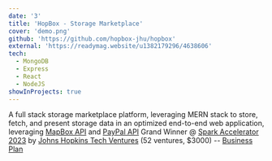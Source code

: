 ```yaml
---
date: '3'
title: 'HopBox - Storage Marketplace'
cover: 'demo.png'
github: 'https://github.com/hopbox-jhu/hopbox'
external: 'https://readymag.website/u1382179296/4638606'
tech:
  - MongoDB
  - Express
  - React
  - NodeJS
showInProjects: true
---
```


A full stack storage marketplace platform, leveraging MERN stack to store, fetch, and present storage data in an optimized end-to-end web application, leveraging [MapBox API](https://www.mapbox.com/) and [PayPal API](https://developer.paypal.com/api/rest/)
Grand Winner @ [Spark Accelerator 2023](https://ventures.jhu.edu/programs-services/fastforward-u/accelerator/spring-2023-spark-cohort/) by [Johns Hopkins Tech Ventures](https://ventures.jhu.edu/) (52 ventures, $3000)
-- [Business Plan](https://docs.google.com/presentation/d/17wyI-dQfAP7deQvTUwxKDB_QgNgY3lsbZ4u8xwNTP_Q/edit?usp=sharing)
